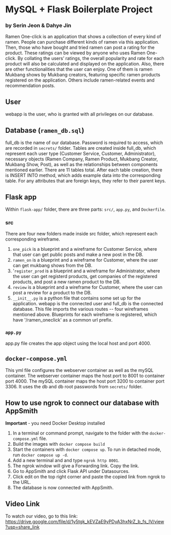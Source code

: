 # MySQL + Flask Boilerplate Project
### by Serin Jeon & Dahye Jin

Ramen One-click is an application that shows a collection of every kind of ramen. People can purchase different kinds of ramen via this application. Then, those who have bought and tried ramen can post a rating for the product. These ratings can be viewed by anyone who uses Ramen One-click. By collating the users’ ratings, the overall popularity and rate for each product will also be calculated and displayed on the application. Also, there are other functionalities that the user can enjoy. One of them is ramen Mukbang shows by Mukbang creators, featuring specific ramen products registered on the application. Others include ramen-related events and recommendation posts.

## User
webapp is the user, who is granted with all privileges on our database.

## Database (`ramen_db.sql`)
full_db is the name of our database. Password is required to access, which are recorded in `secrets/` folder.
Tables are created inside full_db, which represent each user type (Customer Service, Customer, Administrator), necessary objects (Ramen Company, Ramen Product, Mukbang Creator, Mukbang Show, Post), as well as the relationships between components mentioned earlier. There are 11 tables total.
After each table creation, there is INSERT INTO method, which adds example data into the corresponding table. For any attributes that are foreign keys, they refer to their parent keys.

## Flask app
Within `flask-app/` folder, there are three parts: `src/`, `app.py`, and `Dockerfile`.

### src
There are four new folders made inside src folder, which represent each corresponding wireframe.
1. `one_pick` is a blueprint and a wireframe for Customer Service, where that user can get public posts and make a new post in the DB. 
1. `ramen_on` is a blueprint and a wireframe for Customer, where the user can get mukbang shows from the DB.
1. '`register_prod` is a blueprint and a wireframe for Administrator, where the user can get registerd products, get companies of the registered products, and post a new ramen product to the DB.
1. `review` is a blueprint and a wireframe for Customer, where the user can post a review for a product to the DB.
1. `__init__.py` is a python file that contains some set up for the application. webapp is the connected user and full_db is the connected database. This file imports the various routes -- four wireframes mentioned above. Blueprints for each wireframe is registered, which have '/ramen_oneclick' as a common url prefix.

### `app.py`
app.py file creates the app object using the local host and port 4000.

## `docker-compose.yml`
This yml file configures the webserver container as well as the mySQL container. The webserver container maps the host port to 8001 to container port 4000. The mySQL container maps the host port 3200 to container port 3306. It uses the db and db root passwords from `secrets/` folder.


## How to use ngrok to connect our database with AppSmith
**Important** - you need Docker Desktop installed
 
1. In a terminal or command prompt, navigate to the folder with the `docker-compose.yml` file.  
2. Build the images with `docker compose build`
3. Start the containers with `docker compose up`. To run in detached mode, run `docker compose up -d`. 
4. Add a new terminal and and type `ngrok http 8001`.
5. The ngrok window will give a Forwarding link. Copy the link.
5. Go to AppSmith and click Flask API under Datasources.
6. Click edit on the top right corner and paste the copied link from ngrok to the URL.
7. The database is now connected with AppSmith.

## Video Link
To watch our video, go to this link: https://drive.google.com/file/d/1y5tgk_kEVZaE9yPDyA3hxNrZ_b_fs_IV/view?usp=share_link
